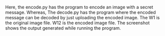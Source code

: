 Here, the encode.py has the program to encode an image with a secret message.
Whereas,
The decode.py has the program where the encoded message can be decoded by just uploading the encoded image.
The W1 is the original image file.
W12 is the encoded image file.
The screenshot shows the output generated while running the program.
